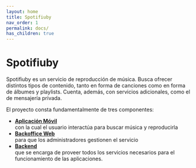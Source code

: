 ```yaml
---
layout: home
title: Spotifiuby
nav_order: 1
permalink: docs/
has_children: true
---
```


# Spotifiuby

<!-- button class="btn js-toggle-dark-mode">Modo oscuro</!-->

Spotifiuby es un servicio de reproducción de música.
Busca ofrecer distintos tipos de contenido, tanto en forma de canciones como en forma de
álbumes y playlists. Cuenta, además, con servicios adicionales, como el de mensajería privada.

El proyecto consta fundamentalmente de tres componentes:

- [**Aplicación Móvil**](/docs/app) \
  con la cual el usuario interactúa para buscar música y reproducirla
- [**Backoffice Web**](/docs/backoffice) \
  para que los administradores gestionen el servicio
- [**Backend**](/docs/backend) \
  que se encarga de proveer todos los servicios necesarios para el funcionamiento de las aplicaciones.

<script>
const toggleDarkMode = document.querySelector('.js-toggle-dark-mode');

jtd.addEvent(toggleDarkMode, 'click', function(){
  if (jtd.getTheme() === 'dark') {
    jtd.setTheme('light');
    toggleDarkMode.textContent = 'Modo oscuro';
  } else {
    jtd.setTheme('dark');
    toggleDarkMode.textContent = 'Modo claro';
  }
});
</script>
